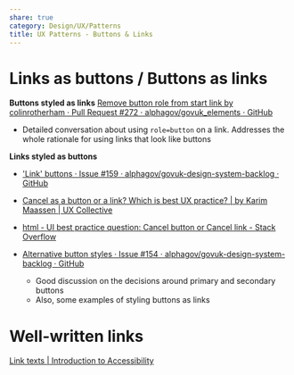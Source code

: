 ```yaml
---
share: true
category: Design/UX/Patterns
title: UX Patterns - Buttons & Links
---
```

# Links as buttons / Buttons as links

**Buttons styled as links**
[Remove button role from start link by colinrotherham · Pull Request #272 · alphagov/govuk_elements · GitHub](https://github.com/alphagov/govuk_elements/pull/272)
- Detailed conversation about using `role=button` on a link. Addresses the whole rationale for using links that look like buttons

**Links styled as buttons**
- ['Link' buttons · Issue #159 · alphagov/govuk-design-system-backlog · GitHub](https://github.com/alphagov/govuk-design-system-backlog/issues/159)
- [Cancel as a button or a link? Which is best UX practice? | by Karim Maassen | UX Collective](https://uxdesign.cc/cancel-as-a-button-or-a-link-67ccbf9df81e)
- [html - UI best practice question: Cancel button or Cancel link - Stack Overflow](https://stackoverflow.com/questions/4733788/ui-best-practice-question-cancel-button-or-cancel-link)

- [Alternative button styles · Issue #154 · alphagov/govuk-design-system-backlog · GitHub](https://github.com/alphagov/govuk-design-system-backlog/issues/154)
	- Good discussion on the decisions around primary and secondary buttons
	- Also, some examples of styling buttons as links

# Well-written links
[Link texts | Introduction to Accessibility](https://a11y-101.com/design/links-text)


